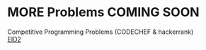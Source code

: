 # MORE Problems COMING SOON
Competitive Programming Problems (CODECHEF &amp; hackerrank)\
[EID2](https://www.codechef.com/problems/EID2)
